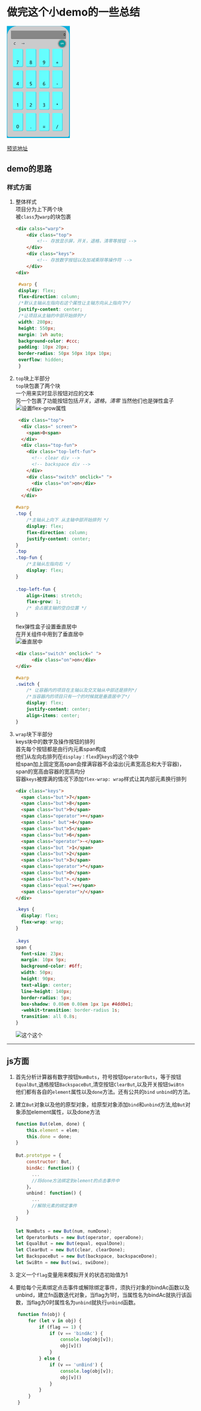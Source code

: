 # 做完这个小demo的一些总结

![demo](gif/1.gif 'calculator')

[预览地址](https://so-hard.github.io/calculator/)

## demo的思路

### 样式方面

1. 整体样式  
    项目分为上下两个块  
    被`class`为`warp`的块包裹

    ```html
    <div calss="warp">
        <div class="top">
            <!-- 存放显示屏，开关，退格，清零等按钮 -->
        </div>
        <div class="keys">
            <!-- 存放数字按钮以及加减乘除等操作符 -->
        </div>
    <div>
    ```

   ```css
    #warp {
    display: flex;
    flex-direction: column;
    /*默认主轴从左指向右这个属性让主轴方向从上指向下*/
    justify-content: center;
    /*让项目从主轴的中部开始排列*/
    width: 280px;
    height: 550px;
    margin: 1vh auto;
    background-color: #ccc;
    padding: 10px 20px;
    border-radius: 50px 50px 10px 10px;
    overflow: hidden;
    }
    ```

2. `top`块上半部分  
    `top`块包裹了两个块  
    一个用来实时显示按钮对应的文本  
    另一个包裹了功能按钮包括*开关*，*退格*，*清零*
    当然他们也是弹性盒子
     ![设置flex-grow属性](gif/2.gif)

    ```html
     <div class="top">
      <div class=" screen">
        <span>0<span>
      </div>
      <div class="top-fun">
        <div class="top-left-fun">
          <!-- clear div -->
          <!-- backspace div -->
        </div>
        <div class="switch" onclick=" ">
          <div class="on">on</div>
        </div>
      </div>
    ```

    ```css
    #warp
    .top {
        /*主轴从上向下 从主轴中部开始排列 */
        display: flex;
        flex-direction: column;
        justify-content: center;
    }
    .top
    .top-fun {
        /*主轴从左指向右 */
        display: flex;
    }

    .top-left-fun {
        align-items: stretch;
        flex-grow: 1;
        /* 会占据主轴的空白位置 */
    }
    ```

    flex弹性盒子设置垂直居中  
    在开关组件中用到了垂直居中  
    ![垂直居中](img/2.png)

    ```html
    <div class="switch" onclick=" ">
          <div class="on">on</div>
    </div>
    ```

    ```css
    #warp
    .switch {
        /* 让容器内的项目在主轴以及交叉轴从中部还是排列*/
        /*当容器内的项目只有一个的时候就是垂直居中了*/
        display: flex;
        justify-content: center;
        align-items: center;
    }
    ```  

3. `wrap`块下半部分  
    keys块中的数字及操作按钮的排列  
    首先每个按钮都是由行内元素span构成  
    他们从左向右排列在`display：flex`的`keys`的这个块中  
    给span加上固定宽高span会撑满容器不会溢出(元素宽高总和大于容器)，span的宽高由容器的宽高均分  
    容器`keys`被撑满的情况下添加`flex-wrap: wrap`样式让其内部元素换行排列

    ```html
    <div class="keys">
      <span class="but">7</span>
      <span class="but">8</span>
      <span class="but">9</span>
      <span class="operator">+</span>
      <span class=" but">4</span>
      <span class="but">5</span>
      <span class="but">6</span>
      <span class="operator">-</span>
      <span class="but ">1</span>
      <span class="but">2</span>
      <span class="but">3</span>
      <span class="operator">*</span>
      <span class="but">0</span>
      <span class="but">.</span>
      <span class="equal">=</span>
      <span class="operator">/</span>
    </div>
    ```

    ```css
    .keys {
      display: flex;
      flex-wrap: wrap;
    }

    .keys
    span {
      font-size: 23px;
      margin: 10px 9px;
      background-color: #6ff;
      width: 50px;
      height: 90px;
      text-align: center;
      line-height: 140px;
      border-radius: 5px;
      box-shadow: 0.08em 0.08em 1px 1px #4dd0e1;
      -webkit-transition: border-radius 1s;
      transition: all 0.8s;
    }
    ```

    ![这个这个](gif/3.gif)

---

## js方面

1. 首先分析计算器有数字按钮`NumButs`，符号按钮`OperatorButs`，等于按钮`EqualBut`,退格按钮`BackspaceBut`,清空按钮`ClearBut`,以及开关按钮`SwiBtn`  
他们都有各自的`element`属性以及`done`方法。还有公共的`bind` `unbind`的方法。
2. 建立`But`对象以及他的原型对象，给原型对象添加`bind`和`unbind`方法,给`But`对象添加element属性，以及done方法

    ```js
    function But(elem, done) {
        this.element = elem;
        this.done = done;
    }

    But.prototype = {
        constructor: But,
        bindAc: function() {
          ...
          //将done方法绑定到element的点击事件中
        }，
        unbind： function() {
          ...
          //解除元素的绑定事件
        }
    }

    let NumButs = new But(num, numDone);
    let OperatorButs = new But(operator, operaDone);
    let EqualBut = new But(equal, equalDone);
    let ClearBut = new But(clear, clearDone);
    let BackspaceBut = new But(backspace, backspaceDone);
    let SwiBtn = new But(swi, swiDone);
    ```

3. 定义一个`flag`变量用来模拟开关的状态初始值为1
4. 要给每个元素绑定点击事件或解除绑定事件，须执行对象的bindAc函数以及unbind，建立fn函数迭代对象，当flag为1时，当属性名为bindAc就执行该函数，当flag为0时属性名为`unbind`就执行`unbind`函数。

```js
    function fn(obj) {
        for (let v in obj) {
            if (flag == 1) {
                if (v == 'bindAc') {
                    console.log(obj[v]);
                    obj[v]()
                }
            } else {
                if (v == 'unBind') {
                    console.log(obj[v]);
                    obj[v]()
                }
            }
        }
    }
```